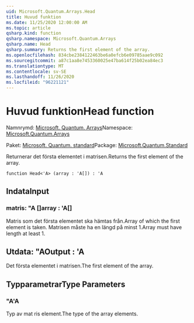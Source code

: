 ```yaml
---
uid: Microsoft.Quantum.Arrays.Head
title: Huvud funktion
ms.date: 11/25/2020 12:00:00 AM
ms.topic: article
qsharp.kind: function
qsharp.namespace: Microsoft.Quantum.Arrays
qsharp.name: Head
qsharp.summary: Returns the first element of the array.
ms.openlocfilehash: 834cbe2384122463be6a0efcb6e09785aae9c092
ms.sourcegitcommit: a87c1aa8e7453360025e47ba614f25b02ea84ec3
ms.translationtype: MT
ms.contentlocale: sv-SE
ms.lasthandoff: 11/26/2020
ms.locfileid: "96221121"
---
```

# <a name="head-function"></a><span data-ttu-id="74363-102">Huvud funktion</span><span class="sxs-lookup"><span data-stu-id="74363-102">Head function</span></span>

<span data-ttu-id="74363-103">Namnrymd: [Microsoft. Quantum. Arrays](xref:Microsoft.Quantum.Arrays)</span><span class="sxs-lookup"><span data-stu-id="74363-103">Namespace: [Microsoft.Quantum.Arrays](xref:Microsoft.Quantum.Arrays)</span></span>

<span data-ttu-id="74363-104">Paket: [Microsoft. Quantum. standard](https://nuget.org/packages/Microsoft.Quantum.Standard)</span><span class="sxs-lookup"><span data-stu-id="74363-104">Package: [Microsoft.Quantum.Standard](https://nuget.org/packages/Microsoft.Quantum.Standard)</span></span>


<span data-ttu-id="74363-105">Returnerar det första elementet i matrisen.</span><span class="sxs-lookup"><span data-stu-id="74363-105">Returns the first element of the array.</span></span>

```qsharp
function Head<'A> (array : 'A[]) : 'A
```


## <a name="input"></a><span data-ttu-id="74363-106">Indata</span><span class="sxs-lookup"><span data-stu-id="74363-106">Input</span></span>

### <a name="array--a"></a><span data-ttu-id="74363-107">matris: "A []</span><span class="sxs-lookup"><span data-stu-id="74363-107">array : 'A[]</span></span>

<span data-ttu-id="74363-108">Matris som det första elementet ska hämtas från.</span><span class="sxs-lookup"><span data-stu-id="74363-108">Array of which the first element is taken.</span></span> <span data-ttu-id="74363-109">Matrisen måste ha en längd på minst 1.</span><span class="sxs-lookup"><span data-stu-id="74363-109">Array must have length at least 1.</span></span>



## <a name="output--a"></a><span data-ttu-id="74363-110">Utdata: "A</span><span class="sxs-lookup"><span data-stu-id="74363-110">Output : 'A</span></span>

<span data-ttu-id="74363-111">Det första elementet i matrisen.</span><span class="sxs-lookup"><span data-stu-id="74363-111">The first element of the array.</span></span>

## <a name="type-parameters"></a><span data-ttu-id="74363-112">Typparametrar</span><span class="sxs-lookup"><span data-stu-id="74363-112">Type Parameters</span></span>

### <a name="a"></a><span data-ttu-id="74363-113">"A</span><span class="sxs-lookup"><span data-stu-id="74363-113">'A</span></span>

<span data-ttu-id="74363-114">Typ av mat ris element.</span><span class="sxs-lookup"><span data-stu-id="74363-114">The type of the array elements.</span></span>